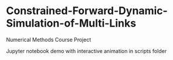 # Constrained-Forward-Dynamic-Simulation-of-Multi-Links 
Numerical Methods Course Project

Jupyter notebook demo with interactive animation in scripts folder
